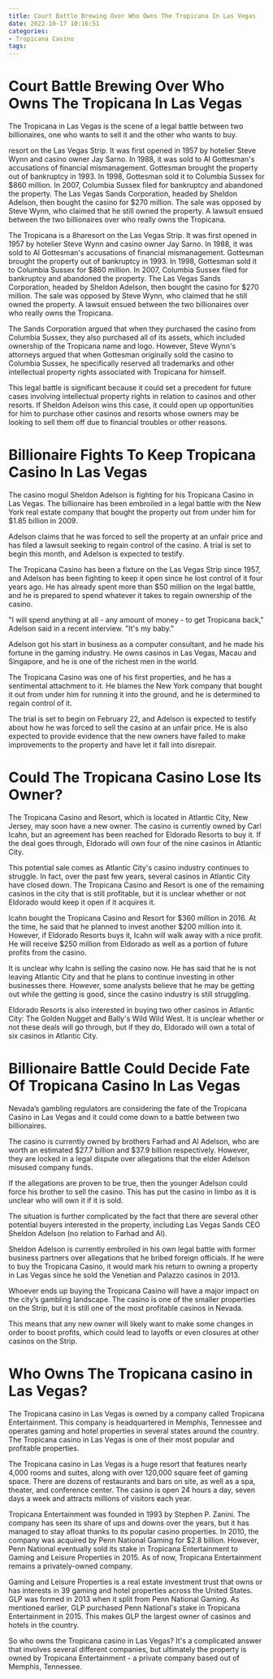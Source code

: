 ```yaml
---
title: Court Battle Brewing Over Who Owns The Tropicana In Las Vegas
date: 2022-10-17 10:16:51
categories:
- Tropicana Casino
tags:
---
```



#  Court Battle Brewing Over Who Owns The Tropicana In Las Vegas

The Tropicana in Las Vegas is the scene of a legal battle between two billionaires, one who wants to sell it and the other who wants to buy.

 resort on the Las Vegas Strip. It was first opened in 1957 by hotelier Steve Wynn and casino owner Jay Sarno. In 1988, it was sold to Al Gottesman's accusations of financial mismanagement. Gottesman brought the property out of bankruptcy in 1993. In 1998, Gottesman sold it to Columbia Sussex for $860 million. In 2007, Columbia Sussex filed for bankruptcy and abandoned the property. The Las Vegas Sands Corporation, headed by Sheldon Adelson, then bought the casino for $270 million. The sale was opposed by Steve Wynn, who claimed that he still owned the property. A lawsuit ensued between the two billionaires over who really owns the Tropicana.

The Tropicana is a 8haresort on the Las Vegas Strip. It was first opened in 1957 by hotelier Steve Wynn and casino owner Jay Sarno. In 1988, it was sold to Al Gottesman's accusations of financial mismanagement. Gottesman brought the property out of bankruptcy in 1993. In 1998, Gottesman sold it to Columbia Sussex for $860 million. In 2007, Columbia Sussex filed for bankruptcy and abandoned the property. The Las Vegas Sands Corporation, headed by Sheldon Adelson, then bought the casino for $270 million. The sale was opposed by Steve Wynn, who claimed that he still owned the property. A lawsuit ensued between the two billionaires over who really owns the Tropicana.

The Sands Corporation argued that when they purchased the casino from Columbia Sussex, they also purchased all of its assets, which included ownership of the Tropicana name and logo. However, Steve Wynn's attorneys argued that when Gottesman originally sold the casino to Columbia Sussex, he specifically reserved all trademarks and other intellectual property rights associated with Tropicana for himself.

This legal battle is significant because it could set a precedent for future cases involving intellectual property rights in relation to casinos and other resorts. If Sheldon Adelson wins this case, it could open up opportunities for him to purchase other casinos and resorts whose owners may be looking to sell them off due to financial troubles or other reasons.

#  Billionaire Fights To Keep Tropicana Casino In Las Vegas

The casino mogul Sheldon Adelson is fighting for his Tropicana Casino in Las Vegas. The billionaire has been embroiled in a legal battle with the New York real estate company that bought the property out from under him for $1.85 billion in 2009.

Adelson claims that he was forced to sell the property at an unfair price and has filed a lawsuit seeking to regain control of the casino. A trial is set to begin this month, and Adelson is expected to testify.

The Tropicana Casino has been a fixture on the Las Vegas Strip since 1957, and Adelson has been fighting to keep it open since he lost control of it four years ago. He has already spent more than $50 million on the legal battle, and he is prepared to spend whatever it takes to regain ownership of the casino.

"I will spend anything at all - any amount of money - to get Tropicana back," Adelson said in a recent interview. "It's my baby."

Adelson got his start in business as a computer consultant, and he made his fortune in the gaming industry. He owns casinos in Las Vegas, Macau and Singapore, and he is one of the richest men in the world.

The Tropicana Casino was one of his first properties, and he has a sentimental attachment to it. He blames the New York company that bought it out from under him for running it into the ground, and he is determined to regain control of it.

The trial is set to begin on February 22, and Adelson is expected to testify about how he was forced to sell the casino at an unfair price. He is also expected to provide evidence that the new owners have failed to make improvements to the property and have let it fall into disrepair.

#  Could The Tropicana Casino Lose Its Owner?

The Tropicana Casino and Resort, which is located in Atlantic City, New Jersey, may soon have a new owner. The casino is currently owned by Carl Icahn, but an agreement has been reached for Eldorado Resorts to buy it. If the deal goes through, Eldorado will own four of the nine casinos in Atlantic City.

This potential sale comes as Atlantic City's casino industry continues to struggle. In fact, over the past few years, several casinos in Atlantic City have closed down. The Tropicana Casino and Resort is one of the remaining casinos in the city that is still profitable, but it is unclear whether or not Eldorado would keep it open if it acquires it.

Icahn bought the Tropicana Casino and Resort for $360 million in 2016. At the time, he said that he planned to invest another $200 million into it. However, if Eldorado Resorts buys it, Icahn will walk away with a nice profit. He will receive $250 million from Eldorado as well as a portion of future profits from the casino.

It is unclear why Icahn is selling the casino now. He has said that he is not leaving Atlantic City and that he plans to continue investing in other businesses there. However, some analysts believe that he may be getting out while the getting is good, since the casino industry is still struggling.

Eldorado Resorts is also interested in buying two other casinos in Atlantic City: The Golden Nugget and Bally's Wild Wild West. It is unclear whether or not these deals will go through, but if they do, Eldorado will own a total of six casinos in Atlantic City.

#  Billionaire Battle Could Decide Fate Of Tropicana Casino In Las Vegas

Nevada’s gambling regulators are considering the fate of the Tropicana Casino in Las Vegas and it could come down to a battle between two billionaires.

The casino is currently owned by brothers Farhad and Al Adelson, who are worth an estimated $27.7 billion and $37.9 billion respectively. However, they are locked in a legal dispute over allegations that the elder Adelson misused company funds.

If the allegations are proven to be true, then the younger Adelson could force his brother to sell the casino. This has put the casino in limbo as it is unclear who will own it if it is sold.

The situation is further complicated by the fact that there are several other potential buyers interested in the property, including Las Vegas Sands CEO Sheldon Adelson (no relation to Farhad and Al).

Sheldon Adelson is currently embroiled in his own legal battle with former business partners over allegations that he bribed foreign officials. If he were to buy the Tropicana Casino, it would mark his return to owning a property in Las Vegas since he sold the Venetian and Palazzo casinos in 2013.

Whoever ends up buying the Tropicana Casino will have a major impact on the city’s gambling landscape. The casino is one of the smaller properties on the Strip, but it is still one of the most profitable casinos in Nevada.

This means that any new owner will likely want to make some changes in order to boost profits, which could lead to layoffs or even closures at other casinos on the Strip.

#  Who Owns The Tropicana casino in Las Vegas?

The Tropicana casino in Las Vegas is owned by a company called Tropicana Entertainment. This company is headquartered in Memphis, Tennessee and operates gaming and hotel properties in several states around the country. The Tropicana casino in Las Vegas is one of their most popular and profitable properties.

The Tropicana casino in Las Vegas is a huge resort that features nearly 4,000 rooms and suites, along with over 120,000 square feet of gaming space. There are dozens of restaurants and bars on site, as well as a spa, theater, and conference center. The casino is open 24 hours a day, seven days a week and attracts millions of visitors each year.

Tropicana Entertainment was founded in 1993 by Stephen P. Zanini. The company has seen its share of ups and downs over the years, but it has managed to stay afloat thanks to its popular casino properties. In 2010, the company was acquired by Penn National Gaming for $2.8 billion. However, Penn National eventually sold its stake in Tropicana Entertainment to Gaming and Leisure Properties in 2015. As of now, Tropicana Entertainment remains a privately-owned company.

Gaming and Leisure Properties is a real estate investment trust that owns or has interests in 39 gaming and hotel properties across the United States. GLP was formed in 2013 when it split from Penn National Gaming. As mentioned earlier, GLP purchased Penn National's stake in Tropicana Entertainment in 2015. This makes GLP the largest owner of casinos and hotels in the country.

So who owns the Tropicana casino in Las Vegas? It's a complicated answer that involves several different companies, but ultimately the property is owned by Tropicana Entertainment - a private company based out of Memphis, Tennessee.